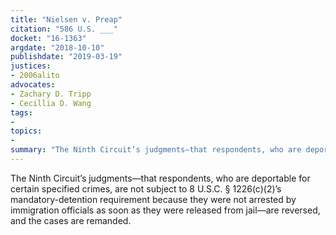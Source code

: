 ```yaml
---
title: "Nielsen v. Preap"
citation: "586 U.S. ___"
docket: "16-1363"
argdate: "2018-10-10"
publishdate: "2019-03-19"
justices:
- 2006alito
advocates:
- Zachary D. Tripp
- Cecillia D. Wang
tags:
- 
topics:
- 
summary: "The Ninth Circuit’s judgments—that respondents, who are deportable for certain specified crimes, are not subject to 8 U.S.C. § 1226(c)(2)’s mandatory-detention requirement because they were not arrested by immigration officials as soon as they were released from jail—are reversed, and the cases are remanded."
---
```

The Ninth Circuit’s judgments—that respondents, who are deportable for certain specified crimes, are not subject to 8 U.S.C. § 1226(c)(2)’s mandatory-detention requirement because they were not arrested by immigration officials as soon as they were released from jail—are reversed, and the cases are remanded.